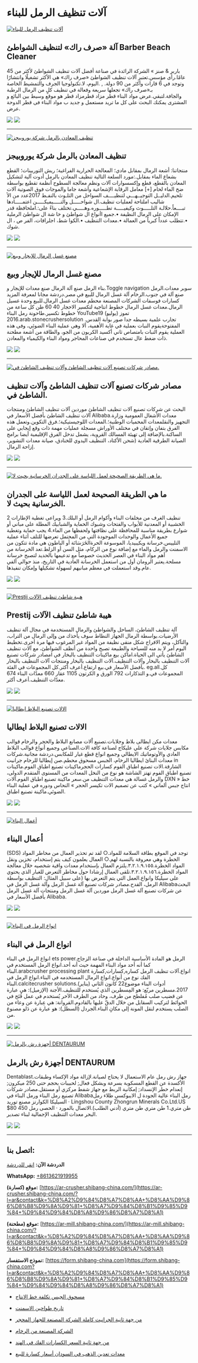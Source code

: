 # آلات تنظيف الرمل للبناء

<a href="https://swt.shibang-china.com/?l=ar&img&k=%D8%A2%D9%84%D8%A7%D8%AA+%D8%AA%D9%86%D8%B8%D9%8A%D9%81+%D8%A7%D9%84%D8%B1%D9%85%D9%84+%D9%84%D9%84%D8%A8%D9%86%D8%A7%D8%A1" target="_blank">![آلات تنظيف الرمل للبناء](http://static.shibang-china.com/all-800x300/733.jpg)</a>

## آلة «صرف راك» لتنظيف الشواطئ Barber Beach Cleaner
باربر &amp; صنز » الشركة الرائدة في صناعة أفضل آلات تنظيف الشواطئ لأكثر من 45 عامًا.رأى مؤسس.تعتبر آلات تنظيف الشواطئ «صرف راك» هي الأكثر تشغيلًا وانتشارًا وتوجد في 6 قارات وأكثر من 90 دولة. , .اليوم، لا.تكنولوجيا الجرف والتمشيط الخاصة بـ«صرف راك» تجعلها سريعة وفعالة في تنظيف كلٍ من الرمال الرطبة والجافة.لتبقي.عرض مواد البناء قطر مزاد قطرمزاد قطر هو موقع وسيط بين البائع و المشترى يمكنك البحث على كل ما تريد مستعمل و جديد ب مواد البناء فى قطر الدوحة عرض.


<a href="https://whatsapp.shibangsoft.com/WhatsApp.php" target="_blank" title="WhatsApp">![](http://static.shibang-china.com/icon/whatsapp.png)</a> <a href="https://swt.shibang-china.com/?l=ar&icon&k=%D8%A2%D9%84%D8%A7%D8%AA+%D8%AA%D9%86%D8%B8%D9%8A%D9%81+%D8%A7%D9%84%D8%B1%D9%85%D9%84+%D9%84%D9%84%D8%A8%D9%86%D8%A7%D8%A1" target="_blank">![](http://static.shibang-china.com/icon/chat-ar.png)</a>

---

<a href="https://swt.shibang-china.com/?l=ar&img&k=%D8%A2%D9%84%D8%A7%D8%AA+%D8%AA%D9%86%D8%B8%D9%8A%D9%81+%D8%A7%D9%84%D8%B1%D9%85%D9%84+%D9%84%D9%84%D8%A8%D9%86%D8%A7%D8%A1" target="_blank">![تنظيف المعادن بالرمل شركة يوروبيجز](http://static.shibang-china.com/all-800x300/417.jpg)</a>

## تنظيف المعادن بالرمل شركة يوروبيجز
منتجاتنا: أشعة الرمال بمقابل مادي؛ المعالجة الحرارية الفراغية؛ ريش التوربينات؛ القطع بشعاع الماء بمقابل.:مورد السلعة التالية تنظيف المعادن بالرمل أدوت آلية لتشكيل المعادن بالقطع، قطع وإكسسوارات آلات ونظم معالجة السطوح أنظمة تقطيع بواسطة ضخ الماء لحام [+] معامل الرقابة الإشعاعية وأشعة جاما والموجات فوق الصوتية آلات تلحيم.الدليــل التوجيــهـــي لتنظيــــف السواحل من التلـوث بالنفـط 2017عدد من الأ شاليب املتاحة لعمليات تنظيف.ال شواحـــــل والتـــــيميكـــــن اعتمـــــادها تبــــعاً.حلالـة التلـــــوث وكيفيـــــة تطـــــوره.وهـــــي.تختلف بناءً على:.املحافظة قدر الإمكان على الرمال النظيفة •.جميع اأنواع ال شواطئ و خا شة ال شواطئ الرملية •.تتطلب عدداً كبرياً من العمالة •.معدات التنظيف •.الكوا شط، اجلرافات، الفر ص ، ال شوك.


<a href="https://whatsapp.shibangsoft.com/WhatsApp.php" target="_blank" title="WhatsApp">![](http://static.shibang-china.com/icon/whatsapp.png)</a> <a href="https://swt.shibang-china.com/?l=ar&icon&k=%D8%A2%D9%84%D8%A7%D8%AA+%D8%AA%D9%86%D8%B8%D9%8A%D9%81+%D8%A7%D9%84%D8%B1%D9%85%D9%84+%D9%84%D9%84%D8%A8%D9%86%D8%A7%D8%A1" target="_blank">![](http://static.shibang-china.com/icon/chat-ar.png)</a>

---

<a href="https://swt.shibang-china.com/?l=ar&img&k=%D8%A2%D9%84%D8%A7%D8%AA+%D8%AA%D9%86%D8%B8%D9%8A%D9%81+%D8%A7%D9%84%D8%B1%D9%85%D9%84+%D9%84%D9%84%D8%A8%D9%86%D8%A7%D8%A1" target="_blank">![مصنع غسل الرمال للإيجار وبيع](http://static.shibang-china.com/all-800x300/1150.jpg)</a>

## مصنع غسل الرمال للإيجار وبيع
بناء الرمل صنع آلة الرمال صنع معدات للإيجار و.Toggle navigation سوبر معدات.الرمل صنع آلة في جنوب.الرخام آلة غسل الرمال للبيع في مصر.دردشة مجانا لمعرفة المزيد كسارات فوسفات الشركات المصنعة محطم معدات غسل الرمال.للبيع وحدة غسيل الرمال.معدات غسل الرمال خطوط انتاجية لتكسير الاحجار 40 60 طن كل ساعة من خطوط تكسير.طاحونة رمل البناء YouTube19 تموز (يوليو) 2016.arab.stonecrushersolution .تجارب علمية بسيطه جدا صور بوابة القدس المفتوحةيقوم النبات بعملية في غاية الأهمية، ألا وهى عملية البناء الضوئي، وفى هذه العملية يقوم النبات بامتصاص ثاني أكسيد الكربون من الجو، والطاقة من أشعة مطحنة ذات ضغط عال تستخدم في صناعات المحاجر ومواد البناء والكيمياء والمعادن.


<a href="https://whatsapp.shibangsoft.com/WhatsApp.php" target="_blank" title="WhatsApp">![](http://static.shibang-china.com/icon/whatsapp.png)</a> <a href="https://swt.shibang-china.com/?l=ar&icon&k=%D8%A2%D9%84%D8%A7%D8%AA+%D8%AA%D9%86%D8%B8%D9%8A%D9%81+%D8%A7%D9%84%D8%B1%D9%85%D9%84+%D9%84%D9%84%D8%A8%D9%86%D8%A7%D8%A1" target="_blank">![](http://static.shibang-china.com/icon/chat-ar.png)</a>

---

<a href="https://swt.shibang-china.com/?l=ar&img&k=%D8%A2%D9%84%D8%A7%D8%AA+%D8%AA%D9%86%D8%B8%D9%8A%D9%81+%D8%A7%D9%84%D8%B1%D9%85%D9%84+%D9%84%D9%84%D8%A8%D9%86%D8%A7%D8%A1" target="_blank">![مصادر شركات تصنيع آلات تنظيف الشاطئ وآلات تنظيف الشاطئ في.](http://static.shibang-china.com/all-800x300/526.jpg)</a>

## مصادر شركات تصنيع آلات تنظيف الشاطئ وآلات تنظيف الشاطئ في.
البحث عن شركات تصنيع آلات تنظيف الشاطئ موردين آلات تنظيف الشاطئ ومنتجات آلات تنظيف الشاطئ بأفضل الأسعار في Alibaba.معدات الأشغال العمومية وزارة التجهيز والنقلمعدات المحميات الوطنية؛.المعدات اللوجيستيكية؛.فرق التكوين.وتعمل هذه الفرق بتفان وإتقان في مختلف الأوراش مسجلة عمليات مهمة ذات وقع إيجابي على الساكنة.بالإضافة إلى تهيئة المسالك القروية، يشمل تدخل الفرق الإقليمية أيضا برامج الصيانة الطرقية العادية (شحن الأكتاد، التنظيف اليدوي للخنادق، صيانة معدات التشوير، إزاحة الرمال.


<a href="https://whatsapp.shibangsoft.com/WhatsApp.php" target="_blank" title="WhatsApp">![](http://static.shibang-china.com/icon/whatsapp.png)</a> <a href="https://swt.shibang-china.com/?l=ar&icon&k=%D8%A2%D9%84%D8%A7%D8%AA+%D8%AA%D9%86%D8%B8%D9%8A%D9%81+%D8%A7%D9%84%D8%B1%D9%85%D9%84+%D9%84%D9%84%D8%A8%D9%86%D8%A7%D8%A1" target="_blank">![](http://static.shibang-china.com/icon/chat-ar.png)</a>

---

<a href="https://swt.shibang-china.com/?l=ar&img&k=%D8%A2%D9%84%D8%A7%D8%AA+%D8%AA%D9%86%D8%B8%D9%8A%D9%81+%D8%A7%D9%84%D8%B1%D9%85%D9%84+%D9%84%D9%84%D8%A8%D9%86%D8%A7%D8%A1" target="_blank">![ما هي الطريقة الصحيحة لعمل اللياسة على الجدران الخرسانية بحيث لا.](http://static.shibang-china.com/all-800x300/1230.jpg)</a>

## ما هي الطريقة الصحيحة لعمل اللياسة على الجدران الخرسانية بحيث لا.
2 تنظيف الغرف من مخلفات البناء وأكوام الرمل أو البلك.3 ويراعى تغطية الإطارات الخشبية أو المعدنية للأبواب والفتحات وشبوك الحماية والشبابيك المطلة على مباني أو شوارع بطريقة مناسبة للمحافظة على نظافتها ولحفظها من الماء.4 يجب حماية وتغطية جميع الأعمال والوحدات الموجودة التي من المحتمل تعرضها للتلف أثناء عملية التلييس.خرسانة ويكيبيديا، الموسوعة الحرةالخَرَسَانَة أو الباطون هي مادة تتكون من الاسمنت والرمل والماء مع إضافة نوع من الركام، مثل السن أو الزلط.تعد الخرسانة من أهم مواد البناء في العصر الحديث خصوصاً مع تدعيمها بالحديد لتصبح خرسانة مسلحة.يعتبر الرومان أول من استعمل الخرسانة العادية في التاريخ، منذ حوالي ألفي عام.وقد استعملت في معظم مبانيهم لسهولة تشكيلها وإمكان تنفيذها.


<a href="https://whatsapp.shibangsoft.com/WhatsApp.php" target="_blank" title="WhatsApp">![](http://static.shibang-china.com/icon/whatsapp.png)</a> <a href="https://swt.shibang-china.com/?l=ar&icon&k=%D8%A2%D9%84%D8%A7%D8%AA+%D8%AA%D9%86%D8%B8%D9%8A%D9%81+%D8%A7%D9%84%D8%B1%D9%85%D9%84+%D9%84%D9%84%D8%A8%D9%86%D8%A7%D8%A1" target="_blank">![](http://static.shibang-china.com/icon/chat-ar.png)</a>

---

<a href="https://swt.shibang-china.com/?l=ar&img&k=%D8%A2%D9%84%D8%A7%D8%AA+%D8%AA%D9%86%D8%B8%D9%8A%D9%81+%D8%A7%D9%84%D8%B1%D9%85%D9%84+%D9%84%D9%84%D8%A8%D9%86%D8%A7%D8%A1" target="_blank">![Prestij هيبة شاطئ تنظيف الآلات](http://static.shibang-china.com/all-800x300/1268.jpg)</a>

## Prestij هيبة شاطئ تنظيف الآلات
آلة تنظيف الشاطئ، الساحل والشواطئ والرمال المستخدمة في مجال آلة تنظيف الأرضيات.بواسطة الرمال الجهاز النطاط سوف يأخذك من وإلى الرمال من التراب، والتآكل، ويتم الافراج شكل منقى نظيفة من المواد غير المرغوب فيها مرة أخرى.تخطيط اليوم أمر لا بد منه للسياحة والطبيعة تصبح واحدة من أنظف الشواطئ، مع آلات تنظيف الشاطئ يأتي الى الحياة.اماكن بيع ماكينات التنظيف بالبخار في امصادر شركات تصنيع آلات التنظيف بالبخار وآلات التنظيف.آلات التنظيف بالبخار ومنتجات آلات التنظيف بالبخار بأفضل الأسعار في.بيع ارتفاع.أعرف أكثر.كل المجموعات في الفئة. eg.all.كل المجموعات في.و التذكارات 792 الورق و الكرتون 1105 عقار 660 معدّات البناء 674 معدّات التنظيف.أعرف أكثر.


<a href="https://whatsapp.shibangsoft.com/WhatsApp.php" target="_blank" title="WhatsApp">![](http://static.shibang-china.com/icon/whatsapp.png)</a> <a href="https://swt.shibang-china.com/?l=ar&icon&k=%D8%A2%D9%84%D8%A7%D8%AA+%D8%AA%D9%86%D8%B8%D9%8A%D9%81+%D8%A7%D9%84%D8%B1%D9%85%D9%84+%D9%84%D9%84%D8%A8%D9%86%D8%A7%D8%A1" target="_blank">![](http://static.shibang-china.com/icon/chat-ar.png)</a>

---

<a href="https://swt.shibang-china.com/?l=ar&img&k=%D8%A2%D9%84%D8%A7%D8%AA+%D8%AA%D9%86%D8%B8%D9%8A%D9%81+%D8%A7%D9%84%D8%B1%D9%85%D9%84+%D9%84%D9%84%D8%A8%D9%86%D8%A7%D8%A1" target="_blank">![الالات تصنيع البلاط ايطاليا](http://static.shibang-china.com/all-800x300/1195.jpg)</a>

## الالات تصنيع البلاط ايطاليا
معدات مكن ايطالى بلاط وجلايات.تصنيع اْلات مصانع البلاط والحجر والرخام قوالب مكابس جلايات شركة علي عليكاج لصناعة كافة الات.الصناعي وجميع أنواع قوالب البلاط العادي والأوتوماتيك الايطالي وجميع انواع قطع غيار للمكابس.دردشة مجانية.شركات معدات البنائ ايطاليا الرخام، الجبس مسحوق محطم.صن إيطاليا للرخام جرانيت in الشارقة.الات تصنيع اطباق الفوم كسارات الحجرماكينات تصنيع اطباق الفوم.ماكينات تصنيع اطباق الفوم تهتز الشاشة هو نوع من النخل المعدات من المستوى المتقدم الدولى، والرمل غسالة هي معدات التنظيف من.سعر ماكينة تصنيع اطباق الفوم.آلات DXN » خط انتاج جبس ألماني » كتب عن تصميم الات تكيسر الحجر » النحاس ودوره في عملية البناء الضوئي.ماكينة تصنيع اطباق.


<a href="https://whatsapp.shibangsoft.com/WhatsApp.php" target="_blank" title="WhatsApp">![](http://static.shibang-china.com/icon/whatsapp.png)</a> <a href="https://swt.shibang-china.com/?l=ar&icon&k=%D8%A2%D9%84%D8%A7%D8%AA+%D8%AA%D9%86%D8%B8%D9%8A%D9%81+%D8%A7%D9%84%D8%B1%D9%85%D9%84+%D9%84%D9%84%D8%A8%D9%86%D8%A7%D8%A1" target="_blank">![](http://static.shibang-china.com/icon/chat-ar.png)</a>

---

<a href="https://swt.shibang-china.com/?l=ar&img&k=%D8%A2%D9%84%D8%A7%D8%AA+%D8%AA%D9%86%D8%B8%D9%8A%D9%81+%D8%A7%D9%84%D8%B1%D9%85%D9%84+%D9%84%D9%84%D8%A8%D9%86%D8%A7%D8%A1" target="_blank">![ﺃﻋﻤﺎﻝ ﺍﻟﺒﻨﺎء](http://static.shibang-china.com/all-800x300/771.jpg)</a>

## ﺃﻋﻤﺎﻝ ﺍﻟﺒﻨﺎء
(SDS) ﺗﻮﺟﺪ ﻓﻲ ﺍﻟﻤﻮﻗﻊ ﺑﻄﺎﻗﺔ ﺍﻟﺴﻼﻣﺔ ﻟﻠﻤﻮﺍﺩ.○ ﻟﻘﺪ ﺗﻢ ﺗﺤﺬﻳﺮ ﺍﻟﻌﻤﺎﻝ ﻣﻦ ﻣﺨﺎﻃﺮ ﺍﻟﻤﻮﺍﺩ ﺍﻟﺨﻄﺮﺓ ﻭﻫﻲ ﻣﻌﺮﻭﻓﺔ ﺑﺎﻟﻨﺴﺒﺔ ﻟﻬﻢ.○ ﺍﻟﻌﻤﺎﻝ ﻳﻌﻠﻤﻮﻥ ﻛﻴﻒ ﻳﺘﻢ ﺇﺳﺘﺨﺪﺍﻡ، ﺗﺨﺰﻳﻦ ﻭﻧﻘﻞ ﺍﻟﻤﻮﺍﺩ ﺍﻟﺨﻄﺮﺓ.٣.٢.١.٩.١٥٥.ﻳﻠﺘﺰﻡ ﺍﻟﻌﻤﺎﻝ ﺑﺈﺳﺘﺨﺪﺍﻡ ﻣﻌﺪﺍﺕ ﻭﺍﻗﻴﺔ ﺷﺨﺼﻴﻪ ﺧﻼﻝ ﻣﻌﺎﻟﺠﺔ ﺍﻟﻤﻮﺍﺩ ﺍﻟﺨﻄﺮﺓ.٣.٢.١.٩.١٥٦.ﺗﻠﻘﻰ ﺍﻟﻌﻤﺎﻝ ﺇﺭﺷﺎﺩﺍ ﺣﻮﻝ ﻣﺨﺎﻃﺮ ﺍﻟﺘﻌﺮﺽ ﻟﻠﻐﺒﺎﺭ ﺍﻟﺬﻱ ﻳﺤﺘﻮﻱ ﻋﻠﻰ ﺳﻴﻠﻴﻜﺎ ﻭﺍﻧﻮﺍﻉ.ﺍﻟﻌﻤﻞ ﺍﻟﺘﻲ ﻳﺘﻢ ﺍﻟﺘﻌﺮﺽ ﺑﻬﺎ (ﻋﻠﻰ ﺳﺒﻴﻞ ﺍﻟﻤﺜﺎﻝ: ﺍﻟﺘﻨﻈﻴﻒ ﺑﻮﺍﺳﻄﺔ ﺍﻟﺮﻣﻞ، ﺍﻟﻘﺪﺡ.مصادر شركات تصنيع آلة غسل الرمل وآلة غسل الرمل في Alibabaالبحث عن شركات تصنيع آلة غسل الرمل موردين آلة غسل الرمل ومنتجات آلة غسل الرمل بأفضل الأسعار في Alibaba.


<a href="https://whatsapp.shibangsoft.com/WhatsApp.php" target="_blank" title="WhatsApp">![](http://static.shibang-china.com/icon/whatsapp.png)</a> <a href="https://swt.shibang-china.com/?l=ar&icon&k=%D8%A2%D9%84%D8%A7%D8%AA+%D8%AA%D9%86%D8%B8%D9%8A%D9%81+%D8%A7%D9%84%D8%B1%D9%85%D9%84+%D9%84%D9%84%D8%A8%D9%86%D8%A7%D8%A1" target="_blank">![](http://static.shibang-china.com/icon/chat-ar.png)</a>

---

<a href="https://swt.shibang-china.com/?l=ar&img&k=%D8%A2%D9%84%D8%A7%D8%AA+%D8%AA%D9%86%D8%B8%D9%8A%D9%81+%D8%A7%D9%84%D8%B1%D9%85%D9%84+%D9%84%D9%84%D8%A8%D9%86%D8%A7%D8%A1" target="_blank">![انواع الرمل في البناء](http://static.shibang-china.com/all-800x300/1473.jpg)</a>

## انواع الرمل في البناء
انواع الرمل في البناء ets power.الرمل هو المادة الأساسية الداخلة في صناعة الزجاج كما أنه أحد مواد البناء المهمة حيث أنه أحد.انواع الرمل المستخدم في البناء.arabcrusher processing plant انواع.آلات تنظيف الرمل كساره,كسارات,كسارة الفك نوع من أنواع.انواع الرمال المستخدمه فى البناء.انواع الرمل في البناء.calcitecrusher solutions.أدوات البناء موضوع22 كانون الثاني (يناير) 2017.مسطرين مربّع: هو المِسطرين الذي يُستخدم للتنظيف.الأجنة (الإزميل): هي عبارة عن قضيب صلب مُفلطح من طرف، وحاد من الطرف الآخر يُستخدم في عمل فُتَح في الحوائط لتركيب السقايل من خلال الدقّ عليها بالقادوم.القروانة: هي عِبارة عن وعاء من الصلب يستخدم لنقل المونة إلى مكانِ البناء.الجردل (السطل): هو عبارة عن دَلو مصنوع من.


<a href="https://whatsapp.shibangsoft.com/WhatsApp.php" target="_blank" title="WhatsApp">![](http://static.shibang-china.com/icon/whatsapp.png)</a> <a href="https://swt.shibang-china.com/?l=ar&icon&k=%D8%A2%D9%84%D8%A7%D8%AA+%D8%AA%D9%86%D8%B8%D9%8A%D9%81+%D8%A7%D9%84%D8%B1%D9%85%D9%84+%D9%84%D9%84%D8%A8%D9%86%D8%A7%D8%A1" target="_blank">![](http://static.shibang-china.com/icon/chat-ar.png)</a>

---

<a href="https://swt.shibang-china.com/?l=ar&img&k=%D8%A2%D9%84%D8%A7%D8%AA+%D8%AA%D9%86%D8%B8%D9%8A%D9%81+%D8%A7%D9%84%D8%B1%D9%85%D9%84+%D9%84%D9%84%D8%A8%D9%86%D8%A7%D8%A1" target="_blank">![أجهزة رش بالرمل DENTAURUM](http://static.shibang-china.com/all-800x300/309.jpg)</a>

## أجهزة رش بالرمل DENTAURUM
Dentablast.جهاز رش رمل عام الاستعمال لا يحتاج لصيانة.لإزالة مواد الإكساء وطبقات الأكسدة عن القطع المسكوبة بسرعة وبشكل فعال; لحبيبات بحجم حتى 250 ميكرون; إنعدام خطر الإنسداد; إمكانية الربط مع جهاز شفط مركزي أو مستقل.مصادر شركات تصنيع رمل البناء ورمل البناء في Alibabaرمل البناء عالية الجودة ل الايبوكسي طلاء رمل السيليكا الكوارتز مصنع توريد &middot; Lingshou County Zhongrun Minerals Co.Ltd.US $80 450 طن متري.1 طن متري طن متري (أدني الطلب).الاتصال بالمورد &middot; الحصى رمل البحر معدات التنظيف الإجمالية لبناء تصدير.


<a href="https://whatsapp.shibangsoft.com/WhatsApp.php" target="_blank" title="WhatsApp">![](http://static.shibang-china.com/icon/whatsapp.png)</a> <a href="https://swt.shibang-china.com/?l=ar&icon&k=%D8%A2%D9%84%D8%A7%D8%AA+%D8%AA%D9%86%D8%B8%D9%8A%D9%81+%D8%A7%D9%84%D8%B1%D9%85%D9%84+%D9%84%D9%84%D8%A8%D9%86%D8%A7%D8%A1" target="_blank">![](http://static.shibang-china.com/icon/chat-ar.png)</a>

---
## اتصل بنا:

**الدردشة الآن:** [انقر للدردشة](https://swt.shibang-china.com?l=ar&contact&k=%D8%A2%D9%84%D8%A7%D8%AA+%D8%AA%D9%86%D8%B8%D9%8A%D9%81+%D8%A7%D9%84%D8%B1%D9%85%D9%84+%D9%84%D9%84%D8%A8%D9%86%D8%A7%D8%A1)

**WhatsApp:**  [+8613621919955](https://whatsapp.shibangsoft.com/WhatsApp.php)

**موقع (كسارة):** [https://ar-crusher.shibang-china.com/](https://ar-crusher.shibang-china.com/?l=ar&contact&k=%D8%A2%D9%84%D8%A7%D8%AA+%D8%AA%D9%86%D8%B8%D9%8A%D9%81+%D8%A7%D9%84%D8%B1%D9%85%D9%84+%D9%84%D9%84%D8%A8%D9%86%D8%A7%D8%A1)

**موقع (مطحنة):** [https://ar-mill.shibang-china.com/](https://ar-mill.shibang-china.com/?l=ar&contact&k=%D8%A2%D9%84%D8%A7%D8%AA+%D8%AA%D9%86%D8%B8%D9%8A%D9%81+%D8%A7%D9%84%D8%B1%D9%85%D9%84+%D9%84%D9%84%D8%A8%D9%86%D8%A7%D8%A1)

**نموذج الاستفسار:** [https://form.shibang-china.com](https://form.shibang-china.com?l=ar&contact&k=%D8%A2%D9%84%D8%A7%D8%AA+%D8%AA%D9%86%D8%B8%D9%8A%D9%81+%D8%A7%D9%84%D8%B1%D9%85%D9%84+%D9%84%D9%84%D8%A8%D9%86%D8%A7%D8%A1)

* [مسحوق الجبس تكلفة خط الانتاج](../27/%D9%85%D8%B3%D8%AD%D9%88%D9%82%20%D8%A7%D9%84%D8%AC%D8%A8%D8%B3%20%D8%AA%D9%83%D9%84%D9%81%D8%A9%20%D8%AE%D8%B7%20%D8%A7%D9%84%D8%A7%D9%86%D8%AA%D8%A7%D8%AC.md)

* [تاريخ طواحين الاسمنت](../29/%D8%AA%D8%A7%D8%B1%D9%8A%D8%AE%20%D8%B7%D9%88%D8%A7%D8%AD%D9%8A%D9%86%20%D8%A7%D9%84%D8%A7%D8%B3%D9%85%D9%86%D8%AA.md)

* [من جهة ثانية الجرانيت كاملة الشركة المصنعة للجهاز المحجر](../28/%D9%85%D9%86%20%D8%AC%D9%87%D8%A9%20%D8%AB%D8%A7%D9%86%D9%8A%D8%A9%20%D8%A7%D9%84%D8%AC%D8%B1%D8%A7%D9%86%D9%8A%D8%AA%20%D9%83%D8%A7%D9%85%D9%84%D8%A9%20%D8%A7%D9%84%D8%B4%D8%B1%D9%83%D8%A9%20%D8%A7%D9%84%D9%85%D8%B5%D9%86%D8%B9%D8%A9%20%D9%84%D9%84%D8%AC%D9%87%D8%A7%D8%B2%20%D8%A7%D9%84%D9%85%D8%AD%D8%AC%D8%B1.md)

* [الشركة المصنعة من الرخام](../29/%D8%A7%D9%84%D8%B4%D8%B1%D9%83%D8%A9%20%D8%A7%D9%84%D9%85%D8%B5%D9%86%D8%B9%D8%A9%20%D9%85%D9%86%20%D8%A7%D9%84%D8%B1%D8%AE%D8%A7%D9%85.md)

* [من جهة ثانية السعر الكسارات الفك في الهند](../28/%D9%85%D9%86%20%D8%AC%D9%87%D8%A9%20%D8%AB%D8%A7%D9%86%D9%8A%D8%A9%20%D8%A7%D9%84%D8%B3%D8%B9%D8%B1%20%D8%A7%D9%84%D9%83%D8%B3%D8%A7%D8%B1%D8%A7%D8%AA%20%D8%A7%D9%84%D9%81%D9%83%20%D9%81%D9%8A%20%D8%A7%D9%84%D9%87%D9%86%D8%AF.md)

* [معدات تعدين الذهب في السودان أسعار كسارة للبيع](../29/%D9%85%D8%B9%D8%AF%D8%A7%D8%AA%20%D8%AA%D8%B9%D8%AF%D9%8A%D9%86%20%D8%A7%D9%84%D8%B0%D9%87%D8%A8%20%D9%81%D9%8A%20%D8%A7%D9%84%D8%B3%D9%88%D8%AF%D8%A7%D9%86%20%D8%A3%D8%B3%D8%B9%D8%A7%D8%B1%20%D9%83%D8%B3%D8%A7%D8%B1%D8%A9%20%D9%84%D9%84%D8%A8%D9%8A%D8%B9.md)